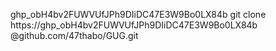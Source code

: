 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
git clone https://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
@github.com/47thabo/GUG.git
